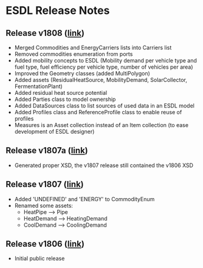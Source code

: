 # ESDL Release Notes

## Release v1808 \([link](https://github.com/EnergyTransition/ESDL/releases/tag/v1808)\)

* Merged Commodities and EnergyCarriers lists into Carriers list
* Removed commodities enumeration from ports
* Added mobility concepts to ESDL \(Mobility demand per vehicle type and fuel type, fuel efficiency per vehicle type, number of vehicles per area\)
* Improved the Geometry classes \(added MultiPolygon\)
* Added assets \(ResidualHeatSource, MobilityDemand, SolarCollector, FermentationPlant\)
* Added residual heat source potential
* Added Parties class to model ownership
* Added DataSources class to list sources of used data in an ESDL model
* Added Profiles class and ReferenceProfile class to enable reuse of profiles
* Measures is an Asset collection instead of an Item collection \(to ease development of ESDL designer\)

## Release v1807a \([link](https://github.com/EnergyTransition/ESDL/releases/tag/v1807a)\)

* Generated proper XSD, the v1807 release still contained the v1806 XSD

## Release v1807 \([link](https://github.com/EnergyTransition/ESDL/releases/tag/v1807)\)

* Added 'UNDEFINED' and 'ENERGY' to CommodityEnum
* Renamed some assets:
  * HeatPipe --&gt; Pipe
  * HeatDemand --&gt; HeatingDemand
  * CoolDemand --&gt; CoolingDemand

## Release v1806 \([link](https://github.com/EnergyTransition/ESDL/releases/tag/v1806)\)

* Initial public release


